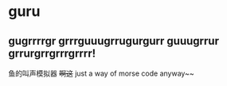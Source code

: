 # guru
## gugrrrrgr grrrguuugrrugurgurr guuugrrur grrurgrrgrrrgrrrr!
鱼的叫声模拟器
~~啊这~~ just a way of morse code anyway~~
